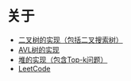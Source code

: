 
# 关于

- [二叉树的实现（包括二叉搜索树）](./binary_tree.py)
- [AVL树的实现](./avl_tree.py)
- [堆的实现（包含Top-k问题）](./heap.py)
- [LeetCode]()